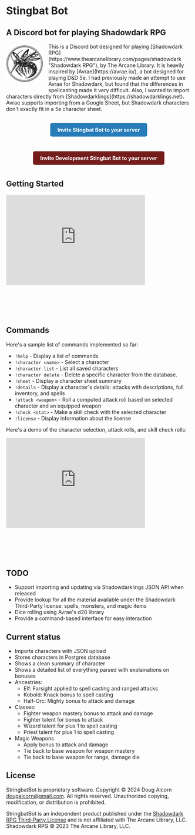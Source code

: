 # Stingbat Bot
## A Discord bot for playing Shadowdark RPG

<div style="overflow: hidden; margin-bottom: 20px;" markdown="1">
<img src="images/avatar_prod.png" alt="StingBat Bot Avatar" style="float: left; width: 100px; margin: 5px 15px 15px 0; border-radius: 10px;" />
This is a Discord bot designed for playing [Shadowdark RPG](https://www.thearcanelibrary.com/pages/shadowdark "Shadowdark RPG"), by The Arcane Library. It is heavily inspired by [Avrae](https://avrae.io/), a bot designed for playing D&D 5e. I had previously made an attempt to use Avrae for Shadowdark, but found that the differences in spellcasting made it very difficult. Also, I wanted to import characters directly from [Shadowdarklings](https://shadowdarklings.net). Avrae supports importing from a Google Sheet, but Shadowdark characters don't exactly fit in a 5e character sheet.
</div>

<div style="text-align: center; margin: 20px 0;">
  <a href="https://discord.com/oauth2/authorize?client_id=1300123142785601667" style="display: inline-block; padding: 10px 20px; background-color: #267CB9; color: white; text-decoration: none; border-radius: 5px; font-weight: bold; margin: 10px 0; border: none;">Invite Stingbat Bot to your server</a>
</div>

<div style="text-align: center; margin: 20px 0;">
  <a href="https://discord.com/oauth2/authorize?client_id=1345528655350206494" style="display: inline-block; padding: 10px 20px; background-color: #741D1B; color: white; text-decoration: none; border-radius: 5px; font-weight: bold; margin: 10px 0; border: none;">Invite Development Stingbat Bot to your server</a>
</div>

## Getting Started

<div style="position: relative; padding-bottom: 64.86486486486486%; height: 0;"><iframe src="https://www.loom.com/embed/fd5a49ef14b44687841cb21cdf1fc4eb?sid=2c1db88d-160d-4520-9d46-c3a954aa5032" frameborder="0" webkitallowfullscreen mozallowfullscreen allowfullscreen style="position: absolute; top: 0; left: 0; width: 75%; height: 75%;"></iframe></div>

## Commands

Here's a sample list of commands implemented so far:

- `!help` - Display a list of commands
- `!character <name>` - Select a character
- `!character list` - List all saved characters
- `!character delete` - Delete a specific character from the database.
- `!sheet` - Display a character sheet summary
- `!details` - Display a character's details: attacks with descriptions, full inventory, and spells
- `!attack <weapon>` - Roll a computed attack roll based on selected character and an equipped weapon
- `!check <stat>` - Make a skill check with the selected character
- `!license` - Display information about the license

Here's a demo of the character selection, attack rolls, and skill check rolls:

<div style="position: relative; padding-bottom: 64.86486486486486%; height: 0;"><iframe src="https://www.loom.com/embed/bc3a56ebeb144af68aedbdaf8e66f2da?sid=12d03442-0ffe-4899-a091-9375fabcf3d8" frameborder="0" webkitallowfullscreen mozallowfullscreen allowfullscreen style="position: absolute; top: 0; left: 0; width: 75%; height: 75%;"></iframe></div>

## TODO
- Support importing and updating via Shadowdarklings JSON API when released
- Provide lookup for all the material available under the Shadowdark Third-Party license: spells, monsters, and magic items
- Dice rolling using Avrae's d20 library
- Provide a command-based interface for easy interaction

## Current status
- Imports characters with JSON upload
- Stores characters in Postgres database
- Shows a clean summary of character
- Shows a detailed list of everything parsed with explainations on bonuses
- Ancestries:
  - Elf: Farsight applied to spell casting and ranged attacks
  - Kobold: Knack bonus to spell casting
  - Half-Orc: Mighty bonus to attack and damage
- Classes:
  - Fighter weapon mastery bonus to attack and damage
  - Fighter talent for bonus to attack
  - Wizard talent for plus 1 to spell casting
  - Priest talent for plus 1 to spell casting
- Magic Weapons
  - Apply bonus to attack and damage
  - Tie back to base weapon for weapon mastery
  - Tie back to base weapon for range, damage die

## License
StringbatBot is proprietary software.
Copyright © 2024 Doug Alcorn <dougalcorn@gmail.com>. All rights reserved.
Unauthorized copying, modification, or distribution is prohibited.

StringbatBot is an independent product published under the [Shadowdark RPG Third-Party License](https://www.thearcanelibrary.com/blogs/shadowdark-blog/faq-on-the-shadowdark-rpg-third-party-license) and is not affiliated with The Arcane Library, LLC. Shadowdark RPG © 2023 The Arcane Library, LLC.
